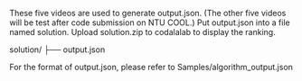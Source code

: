 These five videos are used to generate output.json.
(The other five videos will be test after code submission on NTU COOL.)
Put output.json into a file named solution.
Upload solution.zip to codalalab to display the ranking.

solution/
├── output.json

For the format of output.json, please refer to Samples/algorithm_output.json
